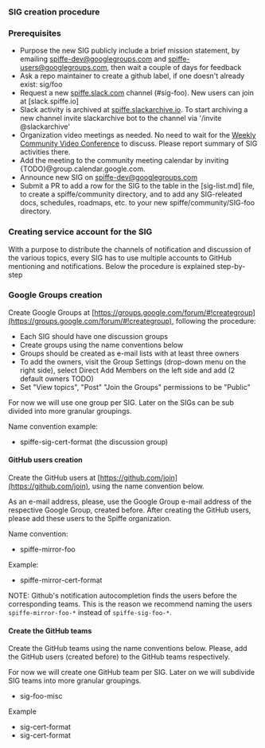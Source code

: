 ### SIG creation procedure

### Prerequisites

* Purpose the new SIG publicly include a brief mission statement, by emailing
  spiffe-dev@googlegroups.com and spiffe-users@googlegroups.com, then wait a couple of days for
  feedback  
* Ask a repo maintainer to create a github label, if one doesn't already exist: sig/foo
* Request a new [spiffe.slack.com](http://spiffe.slack.com) channel (#sig-foo). New users can join
  at [slack.spiffe.io]
* Slack activity is archived at [spiffe.slackarchive.io](http://spiffe.slackarchive.io). To start
  archiving a new channel invite slackarchive bot to the channel via '/invite @slackarchive'
* Organization video meetings as needed.  No need to wait for the [Weekly Community Video
  Conference](community/README.md) to discuss.  Please report summary of SIG activities there.
* Add the meeting to the community meeting calendar by inviting {TODO}@group.calendar.google.com.  
* Announce new SIG on spiffe-dev@googlegroups.com
* Submit a PR to add a row for the SIG to the table in the [sig-list.md] file, to create a
  spiffe/community directory, and to add any SIG-releated docs, schedules, roadmaps, etc. to your
  new spiffe/community/SIG-foo directory.

### Creating service account for the SIG

With a purpose to distribute the channels of notification and discussion of the various topics,
every SIG has to use multiple accounts to GitHub mentioning and notifications. Below the procedure
is explained step-by-step

### Google Groups creation

Create Google Groups at
[https://groups.google.com/forum/#!creategroup](https://groups.google.com/forum/#!creategroup),
following the procedure:

* Each SIG should have one discussion groups
* Create groups using the name conventions below
* Groups should be created as e-mail lists with at least three owners
* To add the owners, visit the Group Settings (drop-down menu on the right side), select Direct
  Add Members on the left side and add (2 default owners TODO)
* Set "View topics", "Post" "Join the Groups" permissions to be "Public"

For now we will use one group per SIG. Later on the SIGs can be sub divided into more granular
groupings.

Name convention example:

* spiffe-sig-cert-format (the discussion group)

#### GitHub users creation

Create the GitHub users at [https://github.com/join](https://github.com/join), using the name
convention below.

As an e-mail address, please, use the Google Group e-mail address of the respective Google Group,
created before. After creating the GitHub users, please add these users to the Spiffe organization.  

Name convention:

* spiffe-mirror-foo

Example:
* spiffe-mirror-cert-format

NOTE: Github's notification autocompletion finds the users before the corresponding teams.
This is the reason we recommend naming the users `spiffe-mirror-foo-*` instead of `spiffe-sig-foo-*`.


#### Create the GitHub teams

Create the GitHub teams using the name conventions below. Please, add the GitHub users (created
before) to the GitHub teams respectively.

For now we will create one GitHub team per SIG. Later on we will subdivide SIG teams  into more
granular groupings.

* sig-foo-misc

Example

* sig-cert-format
* sig-cert-format
